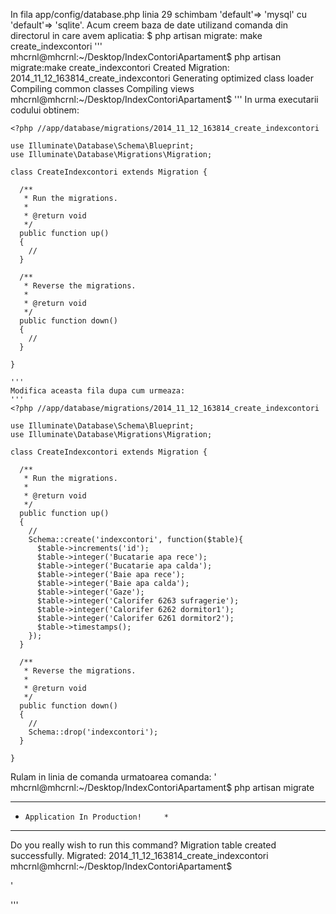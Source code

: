 In fila app/config/database.php linia 29 schimbam 'default'=> 'mysql' cu 'default'=> 'sqlite'.
Acum creem baza de date utilizand comanda din directorul in care avem aplicatia:
  $ php artisan migrate: make create_indexcontori
  '''
  mhcrnl@mhcrnl:~/Desktop/IndexContoriApartament$ php artisan migrate:make create_indexcontori
Created Migration: 2014_11_12_163814_create_indexcontori
Generating optimized class loader
Compiling common classes
Compiling views
mhcrnl@mhcrnl:~/Desktop/IndexContoriApartament$
'''
In urma executarii codului obtinem:
```
<?php //app/database/migrations/2014_11_12_163814_create_indexcontori

use Illuminate\Database\Schema\Blueprint;
use Illuminate\Database\Migrations\Migration;

class CreateIndexcontori extends Migration {

  /**
   * Run the migrations.
   *
   * @return void
   */
  public function up()
  {
    //
  }

  /**
   * Reverse the migrations.
   *
   * @return void
   */
  public function down()
  {
    //
  }

}

'''
Modifica aceasta fila dupa cum urmeaza:
'''
<?php //app/database/migrations/2014_11_12_163814_create_indexcontori

use Illuminate\Database\Schema\Blueprint;
use Illuminate\Database\Migrations\Migration;

class CreateIndexcontori extends Migration {

  /**
   * Run the migrations.
   *
   * @return void
   */
  public function up()
  {
    //
    Schema::create('indexcontori', function($table){
      $table->increments('id');
      $table->integer('Bucatarie apa rece');
      $table->integer('Bucatarie apa calda');
      $table->integer('Baie apa rece');
      $table->integer('Baie apa calda');
      $table->integer('Gaze');
      $table->integer('Calorifer 6263 sufragerie');
      $table->integer('Calorifer 6262 dormitor1');
      $table->integer('Calorifer 6261 dormitor2');
      $table->timestamps();
    });
  }

  /**
   * Reverse the migrations.
   *
   * @return void
   */
  public function down()
  {
    //
    Schema::drop('indexcontori');
  }

}

```
Rulam in linia de comanda urmatoarea comanda:
'
mhcrnl@mhcrnl:~/Desktop/IndexContoriApartament$ php artisan migrate
**************************************
*     Application In Production!     *
**************************************

Do you really wish to run this command?
Migration table created successfully.
Migrated: 2014_11_12_163814_create_indexcontori
mhcrnl@mhcrnl:~/Desktop/IndexContoriApartament$

'

'''
<?php //app/controllers/HomeController.php

class HomeController extends BaseController {

  /*
  |--------------------------------------------------------------------------
  | Default Home Controller
  |--------------------------------------------------------------------------
  |
  | You may wish to use controllers instead of, or in addition to, Closure
  | based routes. That's great! Here is an example controller method to
  | get you started. To route to this controller, just add the route:
  |
  |	Route::get('/', 'HomeController@showWelcome');
  |
  */

  public function index()
  {
    return View::make('index');
  }
  public function create()
  {
    return View::make('create');
  }
  public function handleCreate()
  {

  }
  public function edit(Game $game)
  {
    return View::make('edit');
  }
  public function handleEdit()
  {

  }
  public function delete()
  {
    return View::make('delete');
  }
  public function handleDelete()
  {

  }

}
'''
## Laravel PHP Framework

[![Build Status](https://travis-ci.org/laravel/framework.svg)](https://travis-ci.org/laravel/framework)
[![Total Downloads](https://poser.pugx.org/laravel/framework/downloads.svg)](https://packagist.org/packages/laravel/framework)
[![Latest Stable Version](https://poser.pugx.org/laravel/framework/v/stable.svg)](https://packagist.org/packages/laravel/framework)
[![Latest Unstable Version](https://poser.pugx.org/laravel/framework/v/unstable.svg)](https://packagist.org/packages/laravel/framework)
[![License](https://poser.pugx.org/laravel/framework/license.svg)](https://packagist.org/packages/laravel/framework)

Laravel is a web application framework with expressive, elegant syntax. We believe development must be an enjoyable, creative experience to be truly fulfilling. Laravel attempts to take the pain out of development by easing common tasks used in the majority of web projects, such as authentication, routing, sessions, and caching.

Laravel aims to make the development process a pleasing one for the developer without sacrificing application functionality. Happy developers make the best code. To this end, we've attempted to combine the very best of what we have seen in other web frameworks, including frameworks implemented in other languages, such as Ruby on Rails, ASP.NET MVC, and Sinatra.

Laravel is accessible, yet powerful, providing powerful tools needed for large, robust applications. A superb inversion of control container, expressive migration system, and tightly integrated unit testing support give you the tools you need to build any application with which you are tasked.

## Official Documentation

Documentation for the entire framework can be found on the [Laravel website](http://laravel.com/docs).

### Contributing To Laravel

**All issues and pull requests should be filed on the [laravel/framework](http://github.com/laravel/framework) repository.**

### License

The Laravel framework is open-sourced software licensed under the [MIT license](http://opensource.org/licenses/MIT)

